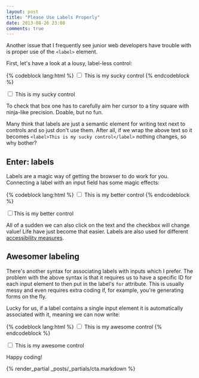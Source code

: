 ```yaml
---
layout: post
title: "Please Use Labels Properly"
date: 2013-08-26 23:08
comments: true
---
```


Another issue that I frequently see junior web developers have trouble with is proper use of the `<label>` element.

First, let's have a look at a lousy, label-less control:

{% codeblock lang:html %}
<input type="checkbox"> This is my sucky control
{% endcodeblock %}

<input type="checkbox"> This is my sucky control

To check that box one has to carefully aim her cursor to a tiny square with ninja-like precision. Doable, but no fun.

Many think that labels are just a semantic element for writing text next to controls and so just don't use them. After all, if we wrap the above text so it becomes `<label>This is my sucky control</label>` nothing changes, so why bother?

## Enter: labels

Labels are a magic way of getting the browser to do work for you. Connecting a label with an input field has some magic effects:

{% codeblock lang:html %}
<input type="checkbox" id="check">
<label for="check">This is my better control</label>
{% endcodeblock %}

<input type="checkbox" id="check"><label for="check">This is my better control</label>

All of a sudden we can also click on the text and the checkbox will change value! Life have just become that easier. Labels are also used for different [accessibility measures](http://webdesign.about.com/od/forms/a/aa052206.htm).

## Awesomer labeling

There's another syntax for associating labels with inputs which I prefer. The problem with the above syntax is that it requires us to have a specific ID for each input element to then put in the label's `for` attribute. This is usually messy and even requires extra coding if, for example, you're generating forms on the fly.

Lucky for us, if a label contains a single input element it is automatically associated with it, meaning we can now write:

{% codeblock lang:html %}
<label>
    <input type="checkbox"> This is my awesome control
</label>
{% endcodeblock %}

<label><input type="checkbox"> This is my awesome control</label>

Happy coding!

{% render_partial _posts/_partials/cta.markdown %}

